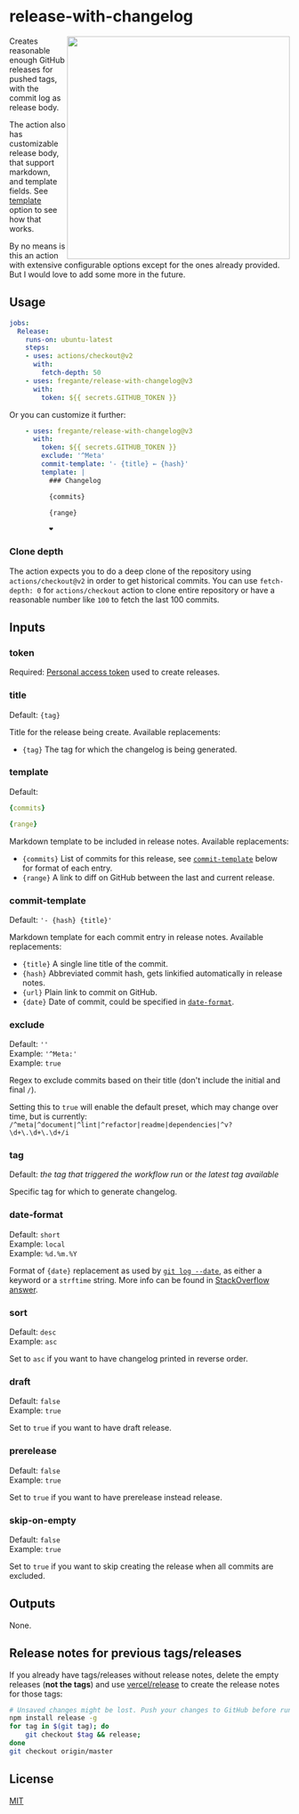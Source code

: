 # release-with-changelog

<img src="./media/releases.png" align="right" width="400">

Creates reasonable enough GitHub releases for pushed tags, with the commit log as release body.

The action also has customizable release body, that support markdown, and template fields. See [template](#template) option to see how that works.

By no means is this an action with extensive configurable options except for the ones already provided. But I would love to add some more in the future.

## Usage

``` yml
jobs:
  Release:
    runs-on: ubuntu-latest
    steps:
    - uses: actions/checkout@v2
      with:
        fetch-depth: 50
    - uses: fregante/release-with-changelog@v3
      with:
        token: ${{ secrets.GITHUB_TOKEN }}
```

Or you can customize it further:

``` yml
    - uses: fregante/release-with-changelog@v3
      with:
        token: ${{ secrets.GITHUB_TOKEN }}
        exclude: '^Meta'
        commit-template: '- {title} ← {hash}'
        template: |
          ### Changelog

          {commits}

          {range}

          ❤
```

### Clone depth

The action expects you to do a deep clone of the repository using `actions/checkout@v2` in order to get historical commits. You can use `fetch-depth: 0` for `actions/checkout` action to clone entire repository or have a reasonable number like `100` to fetch the last 100 commits.

## Inputs

### token

Required: [Personal access token](https://docs.github.com/en/github/authenticating-to-github/creating-a-personal-access-token) used to create releases.

### title

Default: `{tag}`

Title for the release being create. Available replacements:

- `{tag}` The tag for which the changelog is being generated.

### template

Default:
``` yml
{commits}

{range}
```

Markdown template to be included in release notes. Available replacements:

- `{commits}` List of commits for this release, see [`commit-template`](#commit-template) below for format of each entry.
- `{range}` A link to diff on GitHub between the last and current release.

### commit-template

Default: `'- {hash} {title}'`

Markdown template for each commit entry in release notes. Available replacements:

- `{title}` A single line title of the commit.
- `{hash}` Abbreviated commit hash, gets linkified automatically in release notes.
- `{url}` Plain link to commit on GitHub.
- `{date}` Date of commit, could be specified in [`date-format`](#date-format).

### exclude

Default: `''` <br>
Example: `'^Meta:'` <br>
Example: `true`

Regex to exclude commits based on their title (don't include the initial and final `/`).

Setting this to `true` will enable the default preset, which may change over time, but is currently: `/^meta|^document|^lint|^refactor|readme|dependencies|^v?\d+\.\d+\.\d+/i`

### tag

Default: _the tag that triggered the workflow run_ or _the latest tag available_

Specific tag for which to generate changelog.

### date-format

Default: `short` <br>
Example: `local` <br>
Example: `%d.%m.%Y`

Format of `{date}` replacement as used by [`git log --date`](https://git-scm.com/docs/git-log#Documentation/git-log.txt---dateltformatgt), as either a keyword or a `strftime` string. More info can be found in [StackOverflow answer](https://stackoverflow.com/questions/7853332/#34778736).

### sort

Default: `desc` <br>
Example: `asc`

Set to `asc` if you want to have changelog printed in reverse order.

### draft

Default: `false` <br>
Example: `true`

Set to `true` if you want to have draft release.

### prerelease

Default: `false` <br>
Example: `true`

Set to `true` if you want to have prerelease instead release.

### skip-on-empty

Default: `false` <br>
Example: `true`

Set to `true` if you want to skip creating the release when all commits are excluded.

## Outputs

None.

## Release notes for previous tags/releases

If you already have tags/releases without release notes, delete the empty releases (**not the tags**) and use [vercel/release](https://github.com/vercel/release) to create the release notes for those tags:

```sh
# Unsaved changes might be lost. Push your changes to GitHub before running this
npm install release -g
for tag in $(git tag); do
	git checkout $tag && release;
done
git checkout origin/master
```

## License

[MIT](./license)
